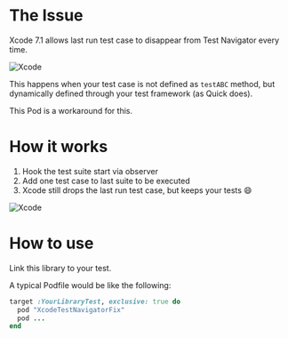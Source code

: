 # The Issue

Xcode 7.1 allows last run test case to disappear from Test Navigator every time.

![Xcode](https://raw.github.com/soutaro/XcodeTestNavigatorFix/master/issue.gif)

This happens when your test case is not defined as `testABC` method, but dynamically defined through your test framework (as Quick does).

This Pod is a workaround for this.

# How it works

1. Hook the test suite start via observer
2. Add one test case to last suite to be executed
3. Xcode still drops the last run test case, but keeps your tests :smile:

![Xcode](https://raw.github.com/soutaro/XcodeTestNavigatorFix/master/fixed.gif)

# How to use

Link this library to your test.

A typical Podfile would be like the following:

```rb
target :YourLibraryTest, exclusive: true do
  pod "XcodeTestNavigatorFix"
  pod ...
end
```

